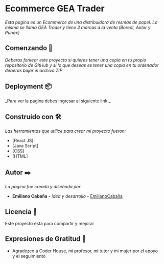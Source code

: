 # Ecommerce GEA Trader

_Esta pagina es un Ecommerce de una distribuidora de resmas de papel. La misma se llama GEA Trader y tiene 3 marcas a la venta (Boreal, Autor y Punax)_

## Comenzando 🚀

_Deberas forkear este proyecto si quieres tener una copia en tu propio repositorio de GitHub y si lo que deseas es tener una copia en tu ordenador deberas bajar el archivo ZIP_

## Deployment 📦

_Para ver la pagina debes ingresar al siguiente link _

## Construido con 🛠️

_Las herramientas que utilice para crear mi proyecto fueron:_

* [React JS]
* [Java Script]
* [CSS]
* [HTML]



## Autor ✒️

_La pagina fue creada y diseñada por_

* **Emiliano Cabaña** - *Idea y desarrollo* - [EmilianoCabaña](https://github.com/emicaba)
 

## Licencia 📄

Este proyecto está para compartir y mejorar

## Expresiones de Gratitud 🎁

* Agradezco a Coder House, mi profesor, mi tutor y mi mujer por el apoyo y el seguimiento
